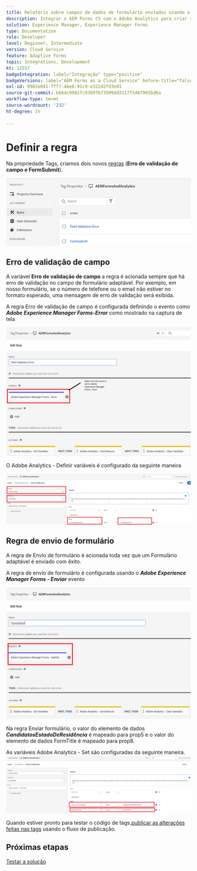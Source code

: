 ```yaml
---
title: Relatório sobre campos de dados de formulário enviados usando o Adobe Analytics
description: Integrar o AEM Forms CS com o Adobe Analytics para criar relatórios sobre campos de dados de formulário
solution: Experience Manager, Experience Manager Forms
type: Documentation
role: Developer
level: Beginner, Intermediate
version: Cloud Service
feature: Adaptive Forms
topic: Integrations, Development
kt: 12557
badgeIntegration: label="Integração" type="positive"
badgeVersions: label="AEM Forms as a Cloud Service" before-title="false"
exl-id: 9982e041-fff7-4be6-91c9-e322d2fd3e01
source-git-commit: b044c9982fc9309fb73509dd3117f5467903bd6a
workflow-type: tm+mt
source-wordcount: '232'
ht-degree: 1%

---
```


# Definir a regra

Na propriedade Tags, criamos dois novos [regras](https://experienceleague.adobe.com/docs/platform-learn/implement-in-websites/configure-tags/add-data-elements-rules.html) (**Erro de validação de campo e FormSubmit**).

![formulário adaptável](assets/rules.png)


## Erro de validação de campo

A variável **Erro de validação de campo** a regra é acionada sempre que há erro de validação no campo de formulário adaptável. Por exemplo, em nosso formulário, se o número de telefone ou o email não estiver no formato esperado, uma mensagem de erro de validação será exibida.

A regra Erro de validação de campo é configurada definindo o evento como _**Adobe Experience Manager Forms-Error**_ como mostrado na captura de tela



![requerente-Estado-residência](assets/field_validation_error_rule.png)

O Adobe Analytics - Definir variáveis é configurado da seguinte maneira

![definir ação](assets/field_validation_action_rule.png)

## Regra de envio de formulário

A regra de Envio de formulário é acionada toda vez que um Formulário adaptável é enviado com êxito.

A regra de envio de formulário é configurada usando o _**Adobe Experience Manager Forms - Enviar**_ evento

![form-submit-rule](assets/form-submit-rule.png)

Na regra Enviar formulário, o valor do elemento de dados _**CandidatosEstadoDeResidência**_ é mapeado para prop5 e o valor do elemento de dados FormTitle é mapeado para prop8.

As variáveis Adobe Analytics - Set são configuradas da seguinte maneira.
![form-submit-rule-set-variables](assets/form-submit-set-variable.png)

Quando estiver pronto para testar o código de tags,[publicar as alterações feitas nas tags](https://experienceleague.adobe.com/docs/experience-platform/tags/publish/publishing-flow.html) usando o fluxo de publicação.

## Próximas etapas

[Testar a solução](./test.md)